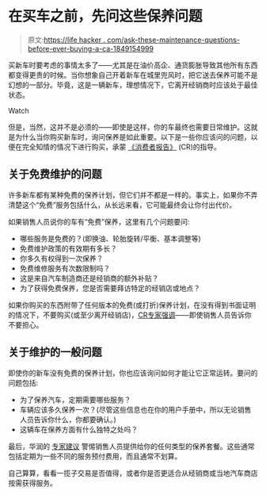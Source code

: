 # 在买车之前，先问这些保养问题

> 原文:[https://life hacker . com/ask-these-maintenance-questions-before-ever-buying-a-ca-1849154999](https://lifehacker.com/ask-these-maintenance-questions-before-ever-buying-a-ca-1849154999)

买新车时要考虑的事情太多了——尤其是在油价高企、通货膨胀导致其他所有东西都变得更贵的时候。当你想象自己开着新车在城里兜风时，把它送去保养可能不是幻想的一部分。毕竟，这是一辆新车，理想情况下，它离开经销商时应该处于最佳状态。

Watch

但是，当然，这并不是必须的——即使是这样，你的车最终也需要日常维护。这就是为什么当你购买新车时，询问保养是如此重要。以下是一些你应该问的问题，以便在完全知情的情况下进行购买，承蒙 [《消费者报告》](https://www.consumerreports.org/buying-a-car/questions-to-ask-before-you-buy-a-car-a6387933582/) (CR)的指导。

## 关于免费维护的问题

许多新车都有某种免费的保养计划，但它们并不都是一样的。事实上，如果你不弄清楚这个“免费”服务包括什么，从长远来看，它可能最终会让你付出代价。

如果销售人员说你的车有“免费”保养，这里有几个问题要问:

*   哪些服务是免费的？(即换油、轮胎旋转/平衡、基本调整等)
*   免费维护政策的有效期有多长？
*   你多久有权得到一次保养？
*   免费维修服务有次数限制吗？
*   这是来自汽车制造商还是经销商的额外补贴？
*   为了获得免费保养，您是否需要拜访特定的经销店或地点？

如果你购买的东西附带了任何版本的免费(或打折)保养计划，在没有得到书面证明的情况下，不要购买(或至少离开经销店)，[CR专家强调](https://www.consumerreports.org/buying-a-car/questions-to-ask-before-you-buy-a-car-a6387933582/)——即使销售人员告诉你不要担心。

## 关于维护的一般问题

即使你的新车没有免费的保养计划，你也应该询问如何才能让它正常运转。要问的问题包括:

*   为了保养汽车，定期需要哪些服务？
*   车辆应该多久保养一次？(尽管这些信息也在你的用户手册中，所以无论销售人员告诉你什么，你都要确认。)
*   这辆车在保养方面有什么独特之处吗？

最后，华润的 [专家建议](https://www.consumerreports.org/buying-a-car/questions-to-ask-before-you-buy-a-car-a6387933582/) 警惕销售人员提供给你的任何类型的保养套餐。这些通常包括定期为一些不同的服务预付费用，而且通常不划算。

自己算算，看看一揽子交易是否值得，或者你是否更适合从经销商或当地汽车商店按需获得服务。